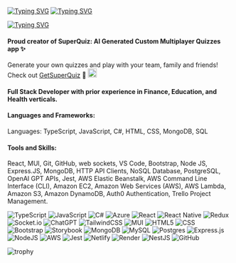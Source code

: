 [![Typing SVG](https://readme-typing-svg.herokuapp.com?font=Fira+Code&pause=1000&repeat=false&random=false&width=435&lines=Hello%2C+I+am+Ashwini)](https://git.io/typing-svg)
[![Typing SVG](https://readme-typing-svg.herokuapp.com?font=Fira+Code&pause=1000&color=7A25F7&repeat=false&random=false&width=800&lines=Creator+of+SuperQuiz+-+AI+Generated+Custom+Multiplayer+Quizzes)](https://git.io/typing-svg)

[![Typing SVG](https://readme-typing-svg.herokuapp.com?font=Fira+Code&pause=1000&random=false&width=435&lines=Full+Stack+Software+Developer;Experience+in+JavaScript%2C+TypeScript;C%23%2C+React%2C+MUI%2C+Web+Sockets;Bootstrap%2C+Node.JS%2C+Express.JS;MongoDB%2C+HTTP+API+Clients;NoSQL+Database%2C+PostgreSQL;OpenAI+GPT+APIs%2C+Jest;AWS%2C+Auth0+Authentication;HTML%2C+CSS%2C+StoryBook%2C+tailwindCSS)](https://git.io/typing-svg)


#### Proud creator of SuperQuiz:  AI Generated Custom Multiplayer Quizzes app ✨
Generate your own quizzes and play with your team, family and friends!
Check out [GetSuperQuiz](https://getsuperquiz.com) 🚀 
<img src="https://media.giphy.com/media/v1.Y2lkPTc5MGI3NjExMmhoOXc0bW50a3BtbWM4aW92OHFiMG1rdzl6aGFna2UzYWNrbDE3eSZlcD12MV9pbnRlcm5hbF9naWZfYnlfaWQmY3Q9Zw/VDMEwRtQp1t6vS0gvG/source.gif" alt="Alt text" width="20" height="20"/>

#### Full Stack Developer with prior experience in Finance, Education, and Health verticals.

#### Languages and Frameworks:
Languages: TypeScript, JavaScript, C#, HTML, CSS, MongoDB, SQL

#### Tools and Skills:
React, MUI, Git, GitHub, web sockets, VS Code, Bootstrap, Node JS, Express.JS, MongoDB, HTTP API Clients, NoSQL Database, PostgreSQL, OpenAI GPT APIs, Jest, AWS Elastic Beanstalk, AWS Command Line Interface (CLI), Amazon EC2, Amazon Web Services (AWS), AWS Lambda, Amazon S3, Amazon DynamoDB, Auth0 Authentication, Trello Project Management.

![TypeScript](https://img.shields.io/badge/typescript-%23007ACC.svg?style=for-the-badge&logo=typescript&logoColor=white)
![JavaScript](https://img.shields.io/badge/javascript-%23323330.svg?style=for-the-badge&logo=javascript&logoColor=%23F7DF1E)
![C#](https://img.shields.io/badge/c%23-%23239120.svg?style=for-the-badge&logo=c-sharp&logoColor=white)
![Azure](https://img.shields.io/badge/azure-%230072C6.svg?style=for-the-badge&logo=microsoftazure&logoColor=white)
![React](https://img.shields.io/badge/react-%2320232a.svg?style=for-the-badge&logo=react&logoColor=%2361DAFB)
![React Native](https://img.shields.io/badge/react_native-%2320232a.svg?style=for-the-badge&logo=react&logoColor=%2361DAFB)
![Redux](https://img.shields.io/badge/redux-%23593d88.svg?style=for-the-badge&logo=redux&logoColor=white)
![Socket.io](https://img.shields.io/badge/Socket.io-black?style=for-the-badge&logo=socket.io&badgeColor=010101)
![ChatGPT](https://img.shields.io/badge/chatGPT-74aa9c?style=for-the-badge&logo=openai&logoColor=white)
![TailwindCSS](https://img.shields.io/badge/tailwindcss-%2338B2AC.svg?style=for-the-badge&logo=tailwind-css&logoColor=white)
![MUI](https://img.shields.io/badge/MUI-%230081CB.svg?style=for-the-badge&logo=mui&logoColor=white)
![HTML5](https://img.shields.io/badge/html5-%23E34F26.svg?style=for-the-badge&logo=html5&logoColor=white)
![CSS](https://img.shields.io/badge/CSS-239120?&style=for-the-badge&logo=css3&logoColor=white)
![Bootstrap](https://img.shields.io/badge/bootstrap-%23563D7C.svg?style=for-the-badge&logo=bootstrap&logoColor=white)
![Storybook](https://img.shields.io/badge/-Storybook-FF4785?style=for-the-badge&logo=storybook&logoColor=white)
![MongoDB](https://img.shields.io/badge/MongoDB-%234ea94b.svg?style=for-the-badge&logo=mongodb&logoColor=white)
![MySQL](https://img.shields.io/badge/mysql-%2300f.svg?style=for-the-badge&logo=mysql&logoColor=white)
![Postgres](https://img.shields.io/badge/postgres-%23316192.svg?style=for-the-badge&logo=postgresql&logoColor=white)
![Express.js](https://img.shields.io/badge/express.js-%23404d59.svg?style=for-the-badge&logo=express&logoColor=%2361DAFB)
![NodeJS](https://img.shields.io/badge/node.js-6DA55F?style=for-the-badge&logo=node.js&logoColor=white)
![AWS](https://img.shields.io/badge/AWS-%23FF9900.svg?style=for-the-badge&logo=amazon-aws&logoColor=white)
![Jest](https://img.shields.io/badge/-jest-%23C21325?style=for-the-badge&logo=jest&logoColor=white)
![Netlify](https://img.shields.io/badge/netlify-%23000000.svg?style=for-the-badge&logo=netlify&logoColor=#00C7B7)
![Render](https://img.shields.io/badge/Render-%46E3B7.svg?style=for-the-badge&logo=render&logoColor=white)
![NestJS](https://img.shields.io/badge/nestjs-%23E0234E.svg?style=for-the-badge&logo=nestjs&logoColor=white)
![GitHub](https://img.shields.io/badge/github-%23121011.svg?style=for-the-badge&logo=github&logoColor=white)

![trophy](https://github-trophies.vercel.app/?username=ashuppal&row=1&column=7)

<!--
**ashuppal/ashuppal** is a ✨ _special_ ✨ repository because its `README.md` (this file) appears on your GitHub profile.

Here are some ideas to get you started:


- 🔭 I’m currently working on ...
- 🌱 I’m currently learning ...
- 👯 I’m looking to collaborate on ...
- 🤔 I’m looking for help with ...
- 💬 Ask me about ...
- 📫 How to reach me: ...
- 😄 Pronouns: ...
- ⚡ Fun fact: ...
-->

